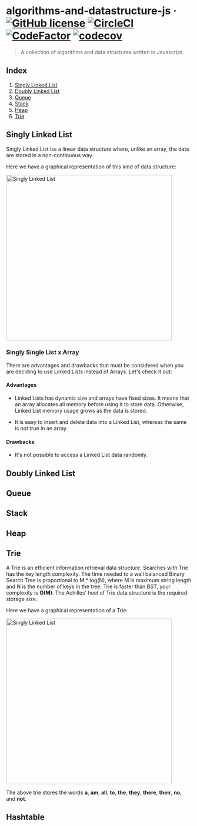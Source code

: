 # algorithms-and-datastructure-js &middot; [![GitHub license](https://img.shields.io/badge/license-MIT-blue.svg)](https://github.com/paulosales/algorithms-and-data-structure-js/blob/master/LICENSE) [![CircleCI](https://circleci.com/gh/paulosales/algorithms-and-datastructure-js.svg?style=shield)](https://circleci.com/gh/paulosales/algorithms-and-datastructure-js) [![CodeFactor](https://www.codefactor.io/repository/github/paulosales/algorithms-and-datastructure-js/badge)](https://www.codefactor.io/repository/github/paulosales/algorithms-and-datastructure-js) [![codecov](https://codecov.io/gh/paulosales/data-structure-js/branch/master/graph/badge.svg)](https://codecov.io/gh/paulosales/data-structure-js)

> A collection of algorithms and data structures written in Javascript.

## Index

1. [Singly Linked List](#singly-linked-list)
2. [Doubly Linked List](#doubly-linked-list)
3. [Queue](#queue)
4. [Stack](#stack)
5. [Heap](#heap)
6. [Trie](#trie)

## Singly Linked List

Singly Linked List iss a linear data structure where, unlike an array, the data are stored in a non-continuous way.

Here we have a graphical representation of this kind of data structure:

<img
  src="https://dl.dropboxusercontent.com/s/o1au4teii239wjv/singly-linked-list.svg"
  alt="Singly Linked List" width="450"/>

### Singly Single List x Array

There are advantages and drawbacks that must be considered when you are deciding to use Linked Lists instead of Arrays. Let's check it out:

#### Advantages

- Linked Lists has dynamic size and arrays have fixed sizes. It means that an array allocates all memory before using it to store data. Otherwise, Linked List memory usage grows as the data is stored.

- It is easy to insert and delete data into a Linked List, whereas the same is not true in an array.

#### Drawbacks

- It's not possible to access a Linked List data randomly.

## Doubly Linked List

## Queue

## Stack

## Heap

## Trie

A Trie is an efficient information retrieval data structure. Searches with Trie has the key length complexity. The time needed to a well balanced Binary Search Tree is proportional to M \* log(N), where M is maximum string length and N is the number of keys in the tree. Trie is faster than BST, your complexity is **O(M)**. The Achilles' heel of Trie data structure is the required storage size.

Here we have a graphical representation of a Trie:

<img
  src="https://dl.dropboxusercontent.com/s/5a4yw1zw5sfm9dk/trie.svg"
  alt="Singly Linked List" width="450"/>

The above trie stores the words **a**, **am**, **all**, **to**, **the**, **they**, **there**, **their**, **no**, and **not**.

## Hashtable
